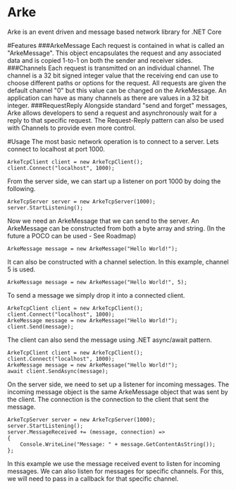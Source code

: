 # Arke
Arke is an event driven and message based network library for .NET Core

#Features
###ArkeMessage
Each request is contained in what is called an "ArkeMessage". This object encapsulates the request and any associated data and is copied 1-to-1 on both the sender and receiver sides.
###Channels
Each request is transmitted on an individual channel. The channel is a 32 bit signed integer value that the receiving end can use to choose different paths or options for the request. All requests are given the default channel "0" but this value can be changed on the ArkeMessage. An application can have as many channels as there are values in a 32 bit integer.
###RequestReply
Alongside standard "send and forget" messages, Arke allows developers to send a request and asynchronously wait for a reply to that specific request. The Request-Reply pattern can also be used with Channels to provide even more control.

#Usage
The most basic network operation is to connect to a server. Lets connect to localhost at port 1000.

    ArkeTcpClient client = new ArkeTcpClient();
    client.Connect("localhost", 1000);
    
From the server side, we can start up a listener on port 1000 by doing the following.

    ArkeTcpServer server = new ArkeTcpServer(1000);
    server.StartListening();
  
Now we need an ArkeMessage that we can send to the server. An ArkeMessage can be constructed from both a byte array and string. (In the future a POCO can be used - See Roadmap)

    ArkeMessage message = new ArkeMessage("Hello World!");
    
It can also be constructed with a channel selection. In this example, channel 5 is used.

    ArkeMessage message = new ArkeMessage("Hello World!", 5);
    
To send a message we simply drop it into a connected client.

    ArkeTcpClient client = new ArkeTcpClient();
    client.Connect("localhost", 1000);
    ArkeMessage message = new ArkeMessage("Hello World!");
    client.Send(message);
    
The client can also send the message using .NET async/await pattern.

    ArkeTcpClient client = new ArkeTcpClient();
    client.Connect("localhost", 1000);
    ArkeMessage message = new ArkeMessage("Hello World!");
    await client.SendAsync(message);
    
On the server side, we need to set up a listener for incoming messages. The incoming message object is the same ArkeMessage object that was sent by the client. The connection is the connection to the client that sent the message.
    
    ArkeTcpServer server = new ArkeTcpServer(1000);
    server.StartListening();
    server.MessageReceived += (message, connection) =>
    {
        Console.WriteLine("Message: " + message.GetContentAsString());
    };
    
In this example we use the message received event to listen for incoming messages. We can also listen for messages for specific channels. For this, we will need to pass in a callback for that specific channel.


    

    

  

